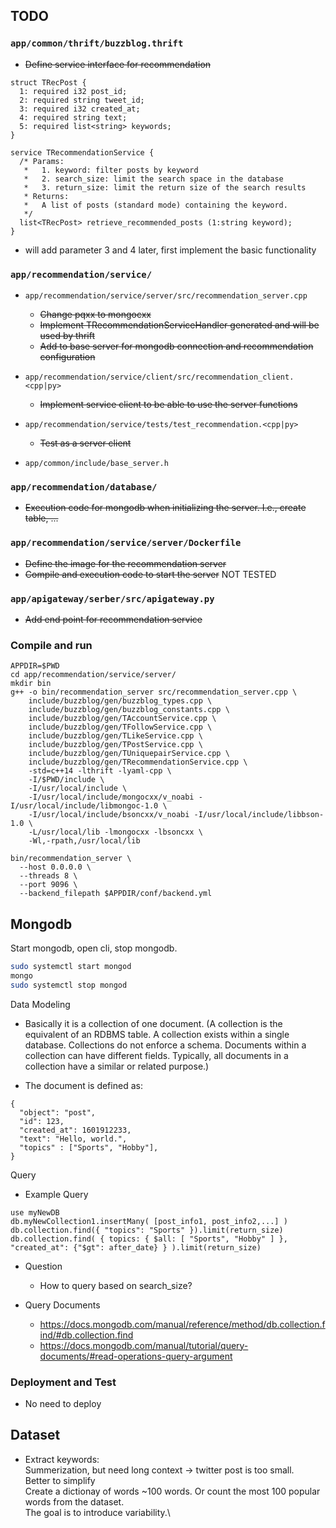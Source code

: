 ## TODO
### `app/common/thrift/buzzblog.thrift`
- <s>Define service interface for recommendation</s>
```thrift
struct TRecPost {
  1: required i32 post_id;
  2: required string tweet_id;
  3: required i32 created_at;
  4: required string text;
  5: required list<string> keywords;
}

service TRecommendationService {
  /* Params:
   *   1. keyword: filter posts by keyword
   *   2. search_size: limit the search space in the database
   *   3. return_size: limit the return size of the search results
   * Returns:
   *   A list of posts (standard mode) containing the keyword.
   */
  list<TRecPost> retrieve_recommended_posts (1:string keyword);
}
```

- will add parameter 3 and 4 later, first implement the basic functionality

### `app/recommendation/service/`
- `app/recommendation/service/server/src/recommendation_server.cpp`
    - <s>Change pqxx to mongocxx</s>
    - <s>Implement TRecommendationServiceHandler generated and will be used by thrift</s>
    - <s>Add to base server for mongodb connection and recommendation configuration</s>

- `app/recommendation/service/client/src/recommendation_client.<cpp|py>`
    - <s>Implement service client to be able to use the server functions</s>

- `app/recommendation/service/tests/test_recommendation.<cpp|py>`
    - <s>Test as a server client</s>

- `app/common/include/base_server.h`

### `app/recommendation/database/`
- <s>Execution code for mongodb when initializing the server. I.e., create table, ...</s>

### `app/recommendation/service/server/Dockerfile`
- <s>Define the image for the recommendation server</s>
- <s>Compile and execution code to start the server</s> NOT TESTED

### `app/apigateway/serber/src/apigateway.py`
- <s>Add end point for recommendation service</s>

### Compile and run
```
APPDIR=$PWD
cd app/recommendation/service/server/
mkdir bin
g++ -o bin/recommendation_server src/recommendation_server.cpp \
    include/buzzblog/gen/buzzblog_types.cpp \
    include/buzzblog/gen/buzzblog_constants.cpp \
    include/buzzblog/gen/TAccountService.cpp \
    include/buzzblog/gen/TFollowService.cpp \
    include/buzzblog/gen/TLikeService.cpp \
    include/buzzblog/gen/TPostService.cpp \
    include/buzzblog/gen/TUniquepairService.cpp \
    include/buzzblog/gen/TRecommendationService.cpp \
    -std=c++14 -lthrift -lyaml-cpp \
    -I/$PWD/include \
    -I/usr/local/include \
    -I/usr/local/include/mongocxx/v_noabi -I/usr/local/include/libmongoc-1.0 \
    -I/usr/local/include/bsoncxx/v_noabi -I/usr/local/include/libbson-1.0 \
    -L/usr/local/lib -lmongocxx -lbsoncxx \
    -Wl,-rpath,/usr/local/lib

bin/recommendation_server \
  --host 0.0.0.0 \
  --threads 8 \
  --port 9096 \
  --backend_filepath $APPDIR/conf/backend.yml
```


## Mongodb
Start mongodb, open cli, stop mongodb.
```bash
sudo systemctl start mongod
mongo
sudo systemctl stop mongod
```

Data Modeling
- Basically it is a collection of one document. 
(A collection is the equivalent of an RDBMS table. A collection exists within a single database. 
Collections do not enforce a schema. Documents within a collection can have different fields. 
Typically, all documents in a collection have a similar or related purpose.)

- The document is defined as:
```
{
  "object": "post",
  "id": 123,
  "created_at": 1601912233,
  "text": "Hello, world.",
  "topics" : ["Sports", "Hobby"],
}
```

Query
- Example Query
```
use myNewDB
db.myNewCollection1.insertMany( [post_info1, post_info2,...] )
db.collection.find({ "topics": "Sports" }).limit(return_size)
db.collection.find( { topics: { $all: [ "Sports", "Hobby" ] }, "created_at": {"$gt": after_date} } ).limit(return_size)
```

- Question
    - How to query based on search_size?

- Query Documents
    - https://docs.mongodb.com/manual/reference/method/db.collection.find/#db.collection.find
    - https://docs.mongodb.com/manual/tutorial/query-documents/#read-operations-query-argument
  

### Deployment and Test
- No need to deploy 

## Dataset
- Extract keywords:\
Summerization, but need long context -> twitter post is too small.\
Better to simplify\
Create a dictionay of words ~100 words. Or count the most 100 popular words from the dataset.\
The goal is to introduce variability.\

